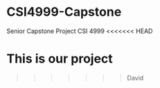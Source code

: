 # CSI4999-Capstone
Senior Capstone Project CSI 4999
<<<<<<< HEAD

This is our project
=======
>>>>>>> David
